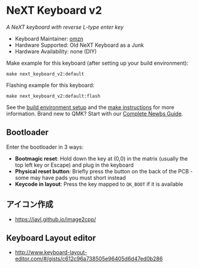 # NeXT Keyboard v2

*A NeXT keyboard with reverse L-type enter key*

* Keyboard Maintainer: [omzn](https://github.com/omzn)
* Hardware Supported: Old NeXT Keyboard as a Junk
* Hardware Availability: none (DIY)

Make example for this keyboard (after setting up your build environment):

    make next_keyboard_v2:default

Flashing example for this keyboard:

    make next_keyboard_v2:default:flash

See the [build environment setup](https://docs.qmk.fm/#/getting_started_build_tools) and the [make instructions](https://docs.qmk.fm/#/getting_started_make_guide) for more information. Brand new to QMK? Start with our [Complete Newbs Guide](https://docs.qmk.fm/#/newbs).

## Bootloader

Enter the bootloader in 3 ways:

* **Bootmagic reset**: Hold down the key at (0,0) in the matrix (usually the top left key or Escape) and plug in the keyboard
* **Physical reset button**: Briefly press the button on the back of the PCB - some may have pads you must short instead
* **Keycode in layout**: Press the key mapped to `QK_BOOT` if it is available

## アイコン作成
* https://javl.github.io/image2cpp/

## Keyboard Layout editor
* http://www.keyboard-layout-editor.com/#/gists/c612c96a738505e96405d6d47ed0b286
